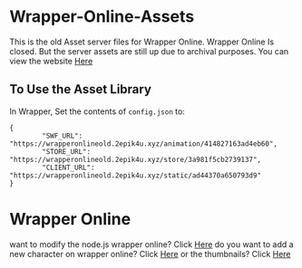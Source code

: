 # Wrapper-Online-Assets
This is the old Asset server files for Wrapper Online. Wrapper Online Is closed. But the server assets are still up due to archival purposes. You can view the website [Here](https://wrapperonlineold.2epik4u.xyz)
## To Use the Asset Library
In Wrapper, Set the contents of `config.json` to:
```
{
        "SWF_URL": "https://wrapperonlineold.2epik4u.xyz/animation/414827163ad4eb60",
        "STORE_URL": "https://wrapperonlineold.2epik4u.xyz/store/3a981f5cb2739137",
        "CLIENT_URL": "https://wrapperonlineold.2epik4u.xyz/static/ad44370a650793d9"
}

```
# Wrapper Online
want to modify the node.js wrapper online? Click [Here](https://github.com/2Epik4u/Wrapper-Online)
do you want to add a new character on wrapper online? Click [Here](https://github.com/2Epik4u/Wrapper-Online-Characters)
or the thumbnails? Click [Here](https://github.com/2Epik4u/Wrapper-Online-thumbnails)
